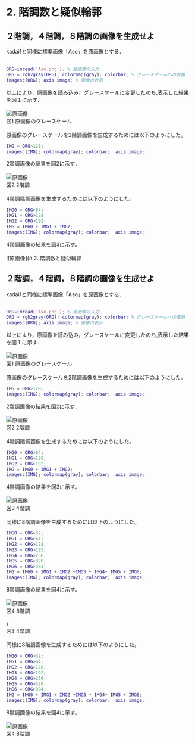 # 2. 階調数と疑似輪郭
## ２階調，４階調，８階調の画像を生成せよ

kadai1と同様に標準画像「Aso」を原画像とする．
<br /><br />
``` m
ORG=imread('Aso.png'); % 原画像の入力  
ORG = rgb2gray(ORG); colormap(gray); colorbar; % グレースケールへの変換  
imagesc(ORG); axis image; % 画像の表示  
```
以上により，原画像を読み込み，グレースケールに変更したのち,表示した結果を図１に示す．
<br /><br />
![原画像](https://github.com/Keitaro749/MATLAB/blob/master/image/kadai2/kadai2_1.jpg)  
図1 原画像のグレースケール
<br /><br />
原画像のグレースケールを2階調画像を生成するためには以下のようにした。
``` m
IMG = ORG>128;
imagesc(IMG); colormap(gray); colorbar;  axis image;
```
2階調画像の結果を図2に示す．
<br /><br />
![原画像](https://github.com/Keitaro749/MATLAB/blob/master/image/kadai2/kadai2_2.jpg)  
図2 2階調
<br /><br />
4階調階調画像を生成するためには以下のようにした。
``` m
IMG0 = ORG>64;
IMG1 = ORG>128;
IMG2 = ORG>192;
IMG = IMG0 + IMG1 + IMG2;
imagesc(IMG); colormap(gray); colorbar;  axis image;
```
4階調画像の結果を図3に示す。
<br /><br />
![原画像](# 2. 階調数と疑似輪郭
## ２階調，４階調，８階調の画像を生成せよ

kadai1と同様に標準画像「Aso」を原画像とする．
<br /><br />
``` m
ORG=imread('Aso.png'); % 原画像の入力  
ORG = rgb2gray(ORG); colormap(gray); colorbar; % グレースケールへの変換  
imagesc(ORG); axis image; % 画像の表示  
```
以上により，原画像を読み込み，グレースケールに変更したのち,表示した結果を図１に示す．
<br /><br />
![原画像](https://github.com/Keitaro749/MATLAB/blob/master/image/kadai2/kadai2_1.jpg)  
図1 原画像のグレースケール
<br /><br />
原画像のグレースケールを2階調画像を生成するためには以下のようにした。
``` m
IMG = ORG>128;
imagesc(IMG); colormap(gray); colorbar;  axis image;
```
2階調画像の結果を図2に示す．
<br /><br />
![原画像](https://github.com/Keitaro749/MATLAB/blob/master/image/kadai2/kadai2_2.jpg)  
図2 2階調
<br /><br />
4階調階調画像を生成するためには以下のようにした。
``` m
IMG0 = ORG>64;
IMG1 = ORG>128;
IMG2 = ORG>192;
IMG = IMG0 + IMG1 + IMG2;
imagesc(IMG); colormap(gray); colorbar;  axis image;
```
4階調画像の結果を図3に示す。
<br /><br />
![原画像](https://github.com/Keitaro749/MATLAB/blob/master/image/kadai2/kadai2_3.jpg)  
図3 4階調
<br /><br />
同様に8階調画像を生成するためには以下のようにした。
``` m
IMG0 = ORG>32;
IMG1 = ORG>64;
IMG2 = ORG>128;
IMG3 = ORG>192;
IMG4 = ORG>256;
IMG5 = ORG>320;
IMG6 = ORG>384;
IMG = IMG0 + IMG1 + IMG2 +IMG3 + IMG4+ IMG5 + IMG6;
imagesc(IMG); colormap(gray); colorbar;  axis image;
```
8階調画像の結果を図4に示す。
<br /><br />
![原画像](https://github.com/Keitaro749/MATLAB/blob/master/image/kadai2/kadai2_4.jpg)  
図4 8階調
<br /><br />)  
図3 4階調
<br /><br />
同様に8階調画像を生成するためには以下のようにした。
``` m
IMG0 = ORG>32;
IMG1 = ORG>64;
IMG2 = ORG>128;
IMG3 = ORG>192;
IMG4 = ORG>256;
IMG5 = ORG>320;
IMG6 = ORG>384;
IMG = IMG0 + IMG1 + IMG2 +IMG3 + IMG4+ IMG5 + IMG6;
imagesc(IMG); colormap(gray); colorbar;  axis image;
```
8階調画像の結果を図4に示す。
<br /><br />
![原画像](https://github.com/Keitaro749/MATLAB/blob/master/image/kadai2/kadai2_4.jpg)  
図4 8階調
<br /><br />
